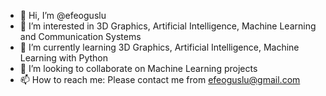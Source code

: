 - 👋 Hi, I’m @efeoguslu
- 👀 I’m interested in 3D Graphics, Artificial Intelligence, Machine Learning and Communication Systems
- 🌱 I’m currently learning 3D Graphics, Artificial Intelligence, Machine Learning with Python
- 💞️ I’m looking to collaborate on Machine Learning projects
- 📫 How to reach me: Please contact me from efeoguslu@gmail.com

<!---
efeoguslu/efeoguslu is a ✨ special ✨ repository because its `README.md` (this file) appears on your GitHub profile.
You can click the Preview link to take a look at your changes.
--->
